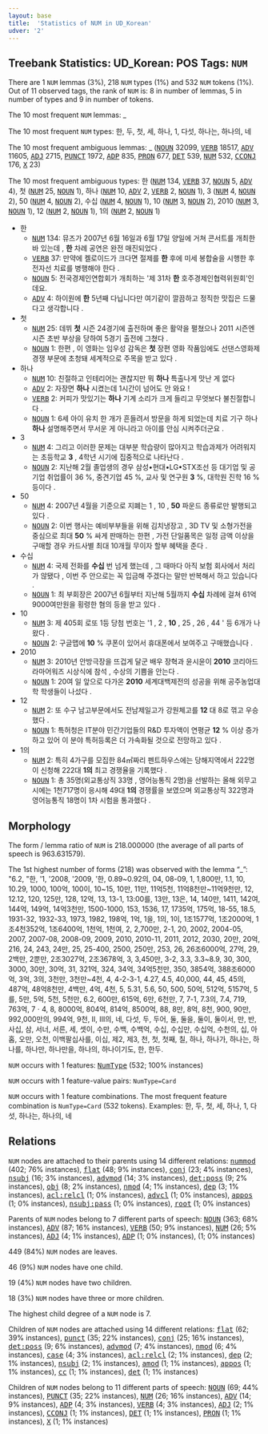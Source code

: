 ```yaml
---
layout: base
title:  'Statistics of NUM in UD_Korean'
udver: '2'
---
```


## Treebank Statistics: UD_Korean: POS Tags: `NUM`

There are 1 `NUM` lemmas (3%), 218 `NUM` types (1%) and 532 `NUM` tokens (1%).
Out of 11 observed tags, the rank of `NUM` is: 8 in number of lemmas, 5 in number of types and 9 in number of tokens.

The 10 most frequent `NUM` lemmas: _

The 10 most frequent `NUM` types:  한, 두, 첫, 세, 하나, 1, 다섯, 하나는, 하나의, 네

The 10 most frequent ambiguous lemmas: _ (<tt><a href="ko-pos-NOUN.html">NOUN</a></tt> 32099, <tt><a href="ko-pos-VERB.html">VERB</a></tt> 18517, <tt><a href="ko-pos-ADV.html">ADV</a></tt> 11605, <tt><a href="ko-pos-ADJ.html">ADJ</a></tt> 2715, <tt><a href="ko-pos-PUNCT.html">PUNCT</a></tt> 1972, <tt><a href="ko-pos-ADP.html">ADP</a></tt> 835, <tt><a href="ko-pos-PRON.html">PRON</a></tt> 677, <tt><a href="ko-pos-DET.html">DET</a></tt> 539, <tt><a href="ko-pos-NUM.html">NUM</a></tt> 532, <tt><a href="ko-pos-CCONJ.html">CCONJ</a></tt> 176, <tt><a href="ko-pos-X.html">X</a></tt> 23)

The 10 most frequent ambiguous types:  한 (<tt><a href="ko-pos-NUM.html">NUM</a></tt> 134, <tt><a href="ko-pos-VERB.html">VERB</a></tt> 37, <tt><a href="ko-pos-NOUN.html">NOUN</a></tt> 5, <tt><a href="ko-pos-ADV.html">ADV</a></tt> 4), 첫 (<tt><a href="ko-pos-NUM.html">NUM</a></tt> 25, <tt><a href="ko-pos-NOUN.html">NOUN</a></tt> 1), 하나 (<tt><a href="ko-pos-NUM.html">NUM</a></tt> 10, <tt><a href="ko-pos-ADV.html">ADV</a></tt> 2, <tt><a href="ko-pos-VERB.html">VERB</a></tt> 2, <tt><a href="ko-pos-NOUN.html">NOUN</a></tt> 1), 3 (<tt><a href="ko-pos-NUM.html">NUM</a></tt> 4, <tt><a href="ko-pos-NOUN.html">NOUN</a></tt> 2), 50 (<tt><a href="ko-pos-NUM.html">NUM</a></tt> 4, <tt><a href="ko-pos-NOUN.html">NOUN</a></tt> 2), 수십 (<tt><a href="ko-pos-NUM.html">NUM</a></tt> 4, <tt><a href="ko-pos-NOUN.html">NOUN</a></tt> 1), 10 (<tt><a href="ko-pos-NUM.html">NUM</a></tt> 3, <tt><a href="ko-pos-NOUN.html">NOUN</a></tt> 2), 2010 (<tt><a href="ko-pos-NUM.html">NUM</a></tt> 3, <tt><a href="ko-pos-NOUN.html">NOUN</a></tt> 1), 12 (<tt><a href="ko-pos-NUM.html">NUM</a></tt> 2, <tt><a href="ko-pos-NOUN.html">NOUN</a></tt> 1), 1의 (<tt><a href="ko-pos-NUM.html">NUM</a></tt> 2, <tt><a href="ko-pos-NOUN.html">NOUN</a></tt> 1)


* 한
  * <tt><a href="ko-pos-NUM.html">NUM</a></tt> 134: 뮤즈가 2007년 6월 16일과 6월 17일 양일에 거쳐 콘서트를 개최한 바 있는데 , <b>한</b> 차례 공연은 완전 매진되었다 .
  * <tt><a href="ko-pos-VERB.html">VERB</a></tt> 37: 만약에 켈로이드가 크다면 절제를 <b>한</b> 후에 미세 봉합술을 시행한 후 전자선 치료를 병행해야 한다 .
  * <tt><a href="ko-pos-NOUN.html">NOUN</a></tt> 5: 전국경제인연합회가 개최하는 '제 31차 <b>한</b> 호주경제인협력위원회'인데요.
  * <tt><a href="ko-pos-ADV.html">ADV</a></tt> 4: 하이원에 <b>한</b> 5년째 다닙니다만 여기같이 깔끔하고 정직한 맛집은 드물다고 생각합니다 .
* 첫
  * <tt><a href="ko-pos-NUM.html">NUM</a></tt> 25: 데뷔 <b>첫</b> 시즌 24경기에 출전하며 좋은 활약을 펼쳤으나 2011 시즌엔 시즌 초반 부상을 당하여 5경기 출전에 그쳤다 .
  * <tt><a href="ko-pos-NOUN.html">NOUN</a></tt> 1: 한편 , 이 영화는 임우성 감독은 <b>첫</b> 장편 영화 작품임에도 선댄스영화제 경쟁 부문에 초청돼 세계적으로 주목을 받고 있다 .
* 하나
  * <tt><a href="ko-pos-NUM.html">NUM</a></tt> 10: 친절하고 인테리어는 괜찮지만 뭐 <b>하나</b> 특출나게 맛난 게 없다
  * <tt><a href="ko-pos-ADV.html">ADV</a></tt> 2: 자장면 <b>하나</b> 시켰는데 1시간이 넘어도 안 와요 !
  * <tt><a href="ko-pos-VERB.html">VERB</a></tt> 2: 커피가 맛있기는 <b>하나</b> 기계 소리가 크게 들리고 무엇보다 불친절합니다 .
  * <tt><a href="ko-pos-NOUN.html">NOUN</a></tt> 1: 6세 아이 유치 한 개가 흔들려서 방문을 하게 되었는데 치료 기구 하나 <b>하나</b> 설명해주면서 무서운 게 아니라고 아이를 안심 시켜주더군요 .
* 3
  * <tt><a href="ko-pos-NUM.html">NUM</a></tt> 4: 그리고 이러한 문제는 대부분 학습량이 많아지고 학습과제가 어려워지는 초등학교 <b>3</b> , 4학년 시기에 집중적으로 나타난다 .
  * <tt><a href="ko-pos-NOUN.html">NOUN</a></tt> 2: 지난해 2월 졸업생의 경우 삼성•현대•LG•STX조선 등 대기업 및 공기업 취업률이 36 %, 중견기업 45 %, 교사 및 연구원 <b>3</b> %, 대학원 진학 16 % 등이다 .
* 50
  * <tt><a href="ko-pos-NUM.html">NUM</a></tt> 4: 2007년 4월을 기준으로 지폐는 1 , 10 , <b>50</b> 파운드 종류로만 발행되고 있다 .
  * <tt><a href="ko-pos-NOUN.html">NOUN</a></tt> 2: 이번 행사는 예비부부들을 위해 김치냉장고 , 3D TV 및 소형가전을 중심으로 최대 <b>50</b> % 싸게 판매하는 한편 , 가전 단일품목은 일정 금액 이상을 구매할 경우 카드사별 최대 10개월 무이자 할부 혜택을 준다 .
* 수십
  * <tt><a href="ko-pos-NUM.html">NUM</a></tt> 4: 국제 전화를 <b>수십</b> 번 넘게 했는데 , 그 때마다 아직 보험 회사에서 처리가 않됐다 , 이번 주 안으로는 꼭 입금해 주겠다는 말만 반복해서 하고 있습니다 .
  * <tt><a href="ko-pos-NOUN.html">NOUN</a></tt> 1: 최 부회장은 2007년 6월부터 지난해 5월까지 <b>수십</b> 차례에 걸쳐 61억 9000여만원을 횡령한 혐의 등을 받고 있다 .
* 10
  * <tt><a href="ko-pos-NUM.html">NUM</a></tt> 3: 제 405회 로또 1등 당첨 번호는 '1 , 2 , <b>10</b> , 25 , 26 , 44 ' 등 6개가 나왔다 .
  * <tt><a href="ko-pos-NOUN.html">NOUN</a></tt> 2: 구글맵에 <b>10</b> % 쿠폰이 있어서 휴대폰에서 보여주고 구매했습니다 .
* 2010
  * <tt><a href="ko-pos-NUM.html">NUM</a></tt> 3: 2010년 안방극장을 뜨겁게 달군 배우 장혁과 윤시윤이 <b>2010</b> 코리아드라마어워즈 시상식에 참석 , 수상의 기쁨을 안는다 .
  * <tt><a href="ko-pos-NOUN.html">NOUN</a></tt> 1: 20여 일 앞으로 다가온 <b>2010</b> 세계대백제전의 성공을 위해 공주농업대학 학생들이 나섰다 .
* 12
  * <tt><a href="ko-pos-NUM.html">NUM</a></tt> 2: 또 수구 남고부문에서도 전남제일고가 강원체고를 <b>12</b> 대 8로 꺾고 우승했다 .
  * <tt><a href="ko-pos-NOUN.html">NOUN</a></tt> 1: 특허청은 IT분야 민간기업들의 R&amp;D 투자액이 연평균 <b>12</b> % 이상 증가하고 있어 이 분야 특허등록은 더 가속화될 것으로 전망하고 있다 .
* 1의
  * <tt><a href="ko-pos-NUM.html">NUM</a></tt> 2: 특히 4가구를 모집한 84㎡짜리 펜트하우스에는 당해지역에서 222명이 신청해 222대 <b>1의</b> 최고 경쟁율을 기록했다 .
  * <tt><a href="ko-pos-NOUN.html">NOUN</a></tt> 1: 총 35명(외교통상직 33명 , 영어능통직 2명)을 선발하는 올해 외무고시에는 1천717명이 응시해 49대 <b>1의</b> 경쟁률을 보였으며 외교통상직 322명과 영어능통직 18명이 1차 시험을 통과했다 .

## Morphology

The form / lemma ratio of `NUM` is 218.000000 (the average of all parts of speech is 963.631579).

The 1st highest number of forms (218) was observed with the lemma “_”: "6.2, "한, '1, '2008, '2009, '한, 0.89~0.92의, 04, 08-09, 1, 1,800만, 1.1, 10, 10.29, 1000, 100억, 100이, 10~15, 10만, 11만, 11억5천, 11억8천만~11억9천만, 12, 12.12, 120, 125만, 128, 12억, 13, 13-1, 13:00를, 13만, 13은, 14, 140만, 1411, 142여, 144억, 149억, 14억3천만, 1500-1000, 153, 1536, 17, 1735억, 175억, 18-55, 18.5, 1931-32, 1932-33, 1973, 1982, 198억, 1억, 1을, 1의, 1이, 1조1577억, 1조2000억, 1조4천352억, 1조6400억, 1천억, 1천여, 2, 2,700만, 2-1, 20, 2002, 2004-05, 2007, 2007-08, 2008-09, 2009, 2010, 2010-11, 2011, 2012, 2030, 20만, 20억, 216, 24, 243, 24만, 25, 25-400, 2500, 250만, 253, 26, 26조6000억, 27억, 29, 2백만, 2뿐만, 2조3027억, 2조3678억, 3, 3,450만, 3-2, 3.3, 3.3~8.9, 30, 300, 3000, 30만, 30억, 31, 321억, 324, 34억, 34억5천만, 350, 3854억, 388조6000억, 3억, 3의, 3천만, 3천만~4천, 4, 4-2-3-1, 4.27, 4.5, 40,000, 44, 45, 45의, 487억, 48억8천만, 4백만, 4억, 4천, 5, 5.31, 5.6, 50, 500, 50억, 512억, 5157억, 5를, 5만, 5억, 5천, 5천만, 6.2, 600만, 615억, 6만, 6천만, 7, 7-1, 7.3의, 7.4, 719, 763억, 7ㆍ4, 8, 8000억, 804억, 814억, 8500억, 88, 8만, 8억, 8천, 900, 90만, 992,000만의, 994억, 9천, II, III의, 네, 다섯, 두, 두어, 둘, 둘을, 둘이, 둘이서, 만, 반, 사십, 삼, 서너, 서른, 세, 셋이, 수만, 수백, 수백억, 수십, 수십만, 수십억, 수천의, 십, 아홉, 오만, 오천, 이백팔십사를, 이십, 제2, 제3, 천, 첫, 첫째, 칠, 하나, 하나가, 하나는, 하나를, 하나만, 하나만을, 하나의, 하나이기도, 한, 한두.

`NUM` occurs with 1 features: <tt><a href="ko-feat-NumType.html">NumType</a></tt> (532; 100% instances)

`NUM` occurs with 1 feature-value pairs: `NumType=Card`

`NUM` occurs with 1 feature combinations.
The most frequent feature combination is `NumType=Card` (532 tokens).
Examples: 한, 두, 첫, 세, 하나, 1, 다섯, 하나는, 하나의, 네


## Relations

`NUM` nodes are attached to their parents using 14 different relations: <tt><a href="ko-dep-nummod.html">nummod</a></tt> (402; 76% instances), <tt><a href="ko-dep-flat.html">flat</a></tt> (48; 9% instances), <tt><a href="ko-dep-conj.html">conj</a></tt> (23; 4% instances), <tt><a href="ko-dep-nsubj.html">nsubj</a></tt> (16; 3% instances), <tt><a href="ko-dep-advmod.html">advmod</a></tt> (14; 3% instances), <tt><a href="ko-dep-det-poss.html">det:poss</a></tt> (9; 2% instances), <tt><a href="ko-dep-obj.html">obj</a></tt> (8; 2% instances), <tt><a href="ko-dep-nmod.html">nmod</a></tt> (4; 1% instances), <tt><a href="ko-dep-dep.html">dep</a></tt> (3; 1% instances), <tt><a href="ko-dep-acl-relcl.html">acl:relcl</a></tt> (1; 0% instances), <tt><a href="ko-dep-advcl.html">advcl</a></tt> (1; 0% instances), <tt><a href="ko-dep-appos.html">appos</a></tt> (1; 0% instances), <tt><a href="ko-dep-nsubj-pass.html">nsubj:pass</a></tt> (1; 0% instances), <tt><a href="ko-dep-root.html">root</a></tt> (1; 0% instances)

Parents of `NUM` nodes belong to 7 different parts of speech: <tt><a href="ko-pos-NOUN.html">NOUN</a></tt> (363; 68% instances), <tt><a href="ko-pos-ADV.html">ADV</a></tt> (87; 16% instances), <tt><a href="ko-pos-VERB.html">VERB</a></tt> (50; 9% instances), <tt><a href="ko-pos-NUM.html">NUM</a></tt> (26; 5% instances), <tt><a href="ko-pos-ADJ.html">ADJ</a></tt> (4; 1% instances), <tt><a href="ko-pos-ADP.html">ADP</a></tt> (1; 0% instances),  (1; 0% instances)

449 (84%) `NUM` nodes are leaves.

46 (9%) `NUM` nodes have one child.

19 (4%) `NUM` nodes have two children.

18 (3%) `NUM` nodes have three or more children.

The highest child degree of a `NUM` node is 7.

Children of `NUM` nodes are attached using 14 different relations: <tt><a href="ko-dep-flat.html">flat</a></tt> (62; 39% instances), <tt><a href="ko-dep-punct.html">punct</a></tt> (35; 22% instances), <tt><a href="ko-dep-conj.html">conj</a></tt> (25; 16% instances), <tt><a href="ko-dep-det-poss.html">det:poss</a></tt> (9; 6% instances), <tt><a href="ko-dep-advmod.html">advmod</a></tt> (7; 4% instances), <tt><a href="ko-dep-nmod.html">nmod</a></tt> (6; 4% instances), <tt><a href="ko-dep-case.html">case</a></tt> (4; 3% instances), <tt><a href="ko-dep-acl-relcl.html">acl:relcl</a></tt> (2; 1% instances), <tt><a href="ko-dep-dep.html">dep</a></tt> (2; 1% instances), <tt><a href="ko-dep-nsubj.html">nsubj</a></tt> (2; 1% instances), <tt><a href="ko-dep-amod.html">amod</a></tt> (1; 1% instances), <tt><a href="ko-dep-appos.html">appos</a></tt> (1; 1% instances), <tt><a href="ko-dep-cc.html">cc</a></tt> (1; 1% instances), <tt><a href="ko-dep-det.html">det</a></tt> (1; 1% instances)

Children of `NUM` nodes belong to 11 different parts of speech: <tt><a href="ko-pos-NOUN.html">NOUN</a></tt> (69; 44% instances), <tt><a href="ko-pos-PUNCT.html">PUNCT</a></tt> (35; 22% instances), <tt><a href="ko-pos-NUM.html">NUM</a></tt> (26; 16% instances), <tt><a href="ko-pos-ADV.html">ADV</a></tt> (14; 9% instances), <tt><a href="ko-pos-ADP.html">ADP</a></tt> (4; 3% instances), <tt><a href="ko-pos-VERB.html">VERB</a></tt> (4; 3% instances), <tt><a href="ko-pos-ADJ.html">ADJ</a></tt> (2; 1% instances), <tt><a href="ko-pos-CCONJ.html">CCONJ</a></tt> (1; 1% instances), <tt><a href="ko-pos-DET.html">DET</a></tt> (1; 1% instances), <tt><a href="ko-pos-PRON.html">PRON</a></tt> (1; 1% instances), <tt><a href="ko-pos-X.html">X</a></tt> (1; 1% instances)


